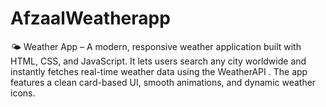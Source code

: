 # AfzaalWeatherapp
🌤 Weather App – A modern, responsive weather application built with HTML, CSS, and JavaScript. It lets users search any city worldwide and instantly fetches real-time weather data using the WeatherAPI . The app features a clean card-based UI, smooth animations, and dynamic weather icons. 
